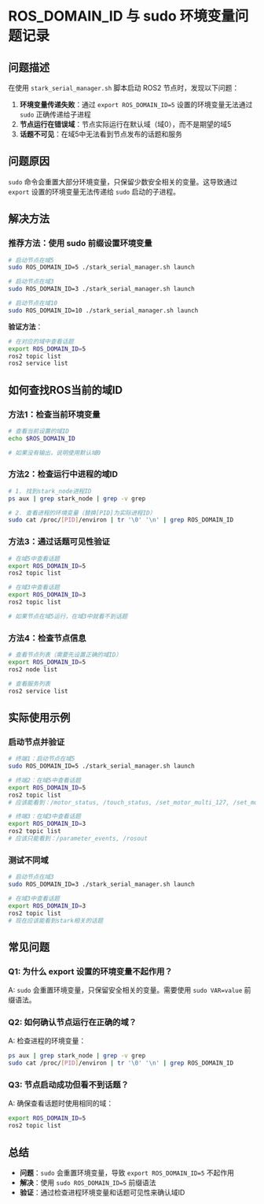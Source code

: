 # ROS_DOMAIN_ID 与 sudo 环境变量问题记录

## 问题描述

在使用 `stark_serial_manager.sh` 脚本启动 ROS2 节点时，发现以下问题：

1. **环境变量传递失败**：通过 `export ROS_DOMAIN_ID=5` 设置的环境变量无法通过 `sudo` 正确传递给子进程
2. **节点运行在错误域**：节点实际运行在默认域（域0），而不是期望的域5
3. **话题不可见**：在域5中无法看到节点发布的话题和服务

## 问题原因

`sudo` 命令会重置大部分环境变量，只保留少数安全相关的变量。这导致通过 `export` 设置的环境变量无法传递给 `sudo` 启动的子进程。

## 解决方法

### 推荐方法：使用 sudo 前缀设置环境变量

```bash
# 启动节点在域5
sudo ROS_DOMAIN_ID=5 ./stark_serial_manager.sh launch

# 启动节点在域3
sudo ROS_DOMAIN_ID=3 ./stark_serial_manager.sh launch

# 启动节点在域10
sudo ROS_DOMAIN_ID=10 ./stark_serial_manager.sh launch
```

**验证方法**：
```bash
# 在对应的域中查看话题
export ROS_DOMAIN_ID=5
ros2 topic list
ros2 service list
```

## 如何查找ROS当前的域ID

### 方法1：检查当前环境变量

```bash
# 查看当前设置的域ID
echo $ROS_DOMAIN_ID

# 如果没有输出，说明使用默认域0
```

### 方法2：检查运行中进程的域ID

```bash
# 1. 找到stark_node进程ID
ps aux | grep stark_node | grep -v grep

# 2. 查看进程的环境变量（替换[PID]为实际进程ID）
sudo cat /proc/[PID]/environ | tr '\0' '\n' | grep ROS_DOMAIN_ID
```

### 方法3：通过话题可见性验证

```bash
# 在域5中查看话题
export ROS_DOMAIN_ID=5
ros2 topic list

# 在域3中查看话题
export ROS_DOMAIN_ID=3
ros2 topic list

# 如果节点在域5运行，在域3中就看不到话题
```

### 方法4：检查节点信息

```bash
# 查看节点列表（需要先设置正确的域ID）
export ROS_DOMAIN_ID=5
ros2 node list

# 查看服务列表
ros2 service list
```

## 实际使用示例

### 启动节点并验证

```bash
# 终端1：启动节点在域5
sudo ROS_DOMAIN_ID=5 ./stark_serial_manager.sh launch

# 终端2：在域5中查看话题
export ROS_DOMAIN_ID=5
ros2 topic list
# 应该能看到：/motor_status, /touch_status, /set_motor_multi_127, /set_motor_single_127

# 终端3：在域3中查看话题
export ROS_DOMAIN_ID=3
ros2 topic list
# 应该只能看到：/parameter_events, /rosout
```

### 测试不同域

```bash
# 启动节点在域3
sudo ROS_DOMAIN_ID=3 ./stark_serial_manager.sh launch

# 在域3中查看话题
export ROS_DOMAIN_ID=3
ros2 topic list
# 现在应该能看到stark相关的话题
```

## 常见问题

### Q1: 为什么 export 设置的环境变量不起作用？

A: `sudo` 会重置环境变量，只保留安全相关的变量。需要使用 `sudo VAR=value` 前缀语法。

### Q2: 如何确认节点运行在正确的域？

A: 检查进程的环境变量：
```bash
ps aux | grep stark_node | grep -v grep
sudo cat /proc/[PID]/environ | tr '\0' '\n' | grep ROS_DOMAIN_ID
```

### Q3: 节点启动成功但看不到话题？

A: 确保查看话题时使用相同的域：
```bash
export ROS_DOMAIN_ID=5
ros2 topic list
```

## 总结

- **问题**：`sudo` 会重置环境变量，导致 `export ROS_DOMAIN_ID=5` 不起作用
- **解决**：使用 `sudo ROS_DOMAIN_ID=5` 前缀语法
- **验证**：通过检查进程环境变量和话题可见性来确认域ID
